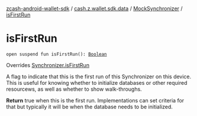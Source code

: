 [zcash-android-wallet-sdk](../../index.md) / [cash.z.wallet.sdk.data](../index.md) / [MockSynchronizer](index.md) / [isFirstRun](./is-first-run.md)

# isFirstRun

`open suspend fun isFirstRun(): `[`Boolean`](https://kotlinlang.org/api/latest/jvm/stdlib/kotlin/-boolean/index.html)

Overrides [Synchronizer.isFirstRun](../-synchronizer/is-first-run.md)

A flag to indicate that this is the first run of this Synchronizer on this device. This is useful for knowing
whether to initialize databases or other required resourcews, as well as whether to show walk-throughs.

**Return**
true when this is the first run. Implementations can set criteria for that but typically it will be when
the database needs to be initialized.


